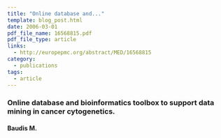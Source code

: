 ```yaml
---
title: "Online database and..."
template: blog_post.html 
date: 2006-03-01
pdf_file_name: 16568815.pdf
pdf_file_type: article
links:
  - http://europepmc.org/abstract/MED/16568815
category:
  - publications
tags:
  - article
---
```


### Online database and bioinformatics toolbox to support data mining in cancer cytogenetics.
#### Baudis M.

